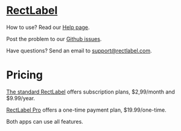 # [RectLabel](https://rectlabel.com)
How to use? Read our [Help page](https://rectlabel.com/help/).

Post the problem to our [Github issues](https://github.com/ryouchinsa/Rectlabel-support/issues).

Have questions? Send an email to support@rectlabel.com.

# Pricing

[The standard RectLabel](https://apps.apple.com/app/id1210181730) offers subscription plans, $2,99/month and $9.99/year.

[RectLabel Pro](https://apps.apple.com/app/id1490990105) offers a one-time payment plan, $19.99/one-time.

Both apps can use all features.
